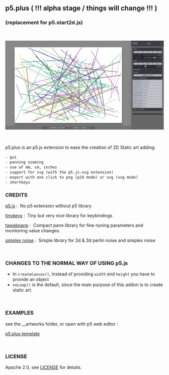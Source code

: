 ## p5.plus ( !!! alpha stage / things will change !!! )
### (replacement for p5.start2d.js)

<br/>

![Screenshot p5.plus](./__assets/p5plus.jpg "screenshot of p5.plus extension")

<br/>

p5.plus is an p5.js extension to ease the creation of 2D Static art adding:

    - gui
    - panning zooming
    - use of mm, cm, inches
    - support for svg (with the p5.js-svg extension)
    - export with one click to png (p2d mode) or svg (svg mode)
    - shortkeys

### CREDITS

[p5.js](https://p5js.org/) : &nbsp;No p5 extension without p5 library

[tinykeys](https://jamiebuilds.github.io/tinykeys/) : &nbsp;Tiny but very nice library for keybindings

[tweakpane](https://cocopon.github.io/tweakpane/) : &nbsp;Compact pane library for fine-tuning parameters and monitoring value changes.

[simplex noise](https://github.com/josephg/noisejs) : &nbsp;Simple library for 2d & 3d perlin noise and simplex noise


<br />

### CHANGES TO THE NORMAL WAY OF USING p5.js

- In `createCanvas()`,  Instead of providing `width` and `height` you have to provide an object
- `noLoop()` is the default, since the main purpose of this addon is to create static art.

<br />

### EXAMPLES

see the __artworks folder, or open with p5 web editor :

[p5.plus template](https://editor.p5js.org/ElTapir/sketches/GPNQjGTrg "p5.plus template")

<br />

### LICENSE

Apache 2.0,  see [LICENSE](LICENSE.txt) for details.
